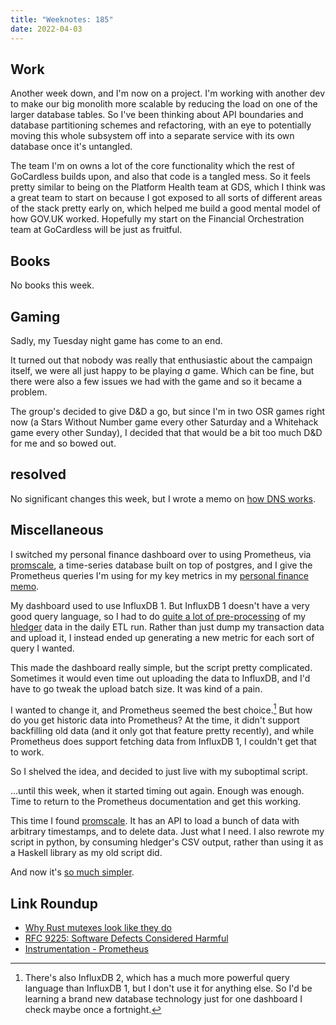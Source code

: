 ```yaml
---
title: "Weeknotes: 185"
date: 2022-04-03
---
```


## Work

Another week down, and I'm now on a project.  I'm working with another
dev to make our big monolith more scalable by reducing the load on one
of the larger database tables.  So I've been thinking about API
boundaries and database partitioning schemes and refactoring, with an
eye to potentially moving this whole subsystem off into a separate
service with its own database once it's untangled.

The team I'm on owns a lot of the core functionality which the rest of
GoCardless builds upon, and also that code is a tangled mess.  So it
feels pretty similar to being on the Platform Health team at GDS,
which I think was a great team to start on because I got exposed to
all sorts of different areas of the stack pretty early on, which
helped me build a good mental model of how GOV.UK worked.  Hopefully
my start on the Financial Orchestration team at GoCardless will be
just as fruitful.


## Books

No books this week.


## Gaming

Sadly, my Tuesday night game has come to an end.

It turned out that nobody was really that enthusiastic about the
campaign itself, we were all just happy to be playing *a* game.  Which
can be fine, but there were also a few issues we had with the game and
so it became a problem.

The group's decided to give D&D a go, but since I'm in two OSR games
right now (a Stars Without Number game every other Saturday and a
Whitehack game every other Sunday), I decided that that would be a bit
too much D&D for me and so bowed out.


## resolved

No significant changes this week, but I wrote a memo on [how DNS
works][].

[how DNS works]: how-dns-works.html


## Miscellaneous

I switched my personal finance dashboard over to using Prometheus, via
[promscale][], a time-series database built on top of postgres, and I
give the Prometheus queries I'm using for my key metrics in my
[personal finance memo][].

My dashboard used to use InfluxDB 1.  But InfluxDB 1 doesn't have a
very good query language, so I had to do [quite a lot of
pre-processing][] of my [hledger][] data in the daily ETL run.  Rather
than just dump my transaction data and upload it, I instead ended up
generating a new metric for each sort of query I wanted.

This made the dashboard really simple, but the script pretty
complicated.  Sometimes it would even time out uploading the data to
InfluxDB, and I'd have to go tweak the upload batch size.  It was kind
of a pain.

I wanted to change it, and Prometheus seemed the best
choice.[^influx2] But how do you get historic data into Prometheus?
At the time, it didn't support backfilling old data (and it only got
that feature pretty recently), and while Prometheus does support
fetching data from InfluxDB 1, I couldn't get that to work.

[^influx2]: There's also InfluxDB 2, which has a much more powerful
  query language than InfluxDB 1, but I don't use it for anything
  else.  So I'd be learning a brand new database technology just for
  one dashboard I check maybe once a fortnight.

So I shelved the idea, and decided to just live with my suboptimal
script.

...until this week, when it started timing out again.  Enough was
enough.  Time to return to the Prometheus documentation and get this
working.

This time I found [promscale][].  It has an API to load a bunch of
data with arbitrary timestamps, and to delete data.  Just what I need.
I also rewrote my script in python, by consuming hledger's CSV output,
rather than using it as a Haskell library as my old script did.

And now it's [so much simpler][].

[promscale]: https://github.com/timescale/promscale
[personal finance memo]: personal-finance.html
[quite a lot of pre-processing]: https://github.com/barrucadu/hledger-scripts/blob/master/hledger-to-influxdb.hs
[hledger]: https://hledger.org/
[so much simpler]: https://github.com/barrucadu/nixfiles/blob/ba59fce93c1bf615fde1a7556d39b5faebe29914/hosts/nyarlathotep/jobs/hledger-export-to-promscale.py


## Link Roundup

- [Why Rust mutexes look like they do](https://cliffle.com/blog/rust-mutexes/)
- [RFC 9225: Software Defects Considered Harmful](https://www.rfc-editor.org/rfc/rfc9225.html)
- [Instrumentation - Prometheus](https://prometheus.io/docs/practices/instrumentation/)
